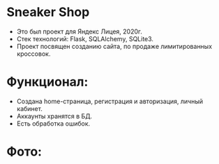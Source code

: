 # Sneaker Shop
* Это был проект для Яндекс Лицея, 2020г.
* Стек технологий: Flask, SQLAlchemy, SQLite3.
* Проект посвящен созданию сайта, по продаже лимитированных кроссовок.

# Функционал:
* Создана home-страница, регистрация и авторизация, личный кабинет.
* Аккаунты хранятся в БД.
* Есть обработка ошибок.

# Фото:
